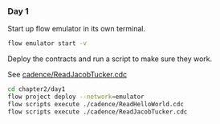 ### Day 1

Start up flow emulator in its own terminal.

```sh
flow emulator start -v
```

Deploy the contracts and run a script to make sure they work.

See [cadence/ReadJacobTucker.cdc](cadence/ReadJacobTucker.cdc)

```sh
cd chapter2/day1
flow project deploy --network=emulator
flow scripts execute ./cadence/ReadHelloWorld.cdc
flow scripts execute ./cadence/ReadJacobTucker.cdc
```

